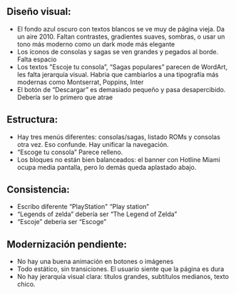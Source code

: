 ## Diseño visual:
- El fondo azul oscuro con textos blancos se ve muy de página vieja. Da un aire 2010. Faltan contrastes, gradientes suaves, sombras, o usar un tono más moderno como un dark mode más elegante
- Los íconos de consolas y sagas se ven grandes y pegados al borde. Falta espacio
- Los textos "Escoje tu consola”, “Sagas populares” parecen de WordArt, les falta jerarquía visual. Habria que cambiarlos a una tipografía más modernas como Montserrat, Poppins, Inter
- El botón de “Descargar” es demasiado pequeño y pasa desapercibido. Debería ser lo primero que atrae

## Estructura:
- Hay tres menús diferentes: consolas/sagas, listado ROMs y consolas otra vez. Eso confunde. Hay unificar la navegación.
- “Escoge tu consola” Parece relleno.
- Los bloques no están bien balanceados: el banner con Hotline Miami ocupa media pantalla, pero lo demás queda aplastado abajo.

## Consistencia:
- Escribo diferente “PlayStation" “Play station”
- “Legends of zelda” debería ser “The Legend of Zelda”
- “Escoje” deberia ser “Escoge”

## Modernización pendiente:

- No hay una buena animación en botones o imágenes
- Todo estático, sin transiciones. El usuario siente que la página es dura
- No hay jerarquía visual clara: títulos grandes, subtítulos medianos, texto chico.
